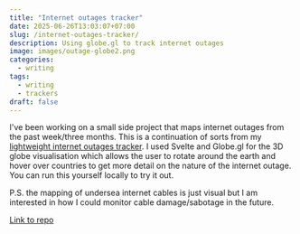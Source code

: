 ```yaml
---
title: "Internet outages tracker"
date: 2025-06-26T13:03:07+07:00
slug: /internet-outages-tracker/
description: Using globe.gl to track internet outages
image: images/outage-globe2.png
categories:
  - writing
tags:
  - writing
  - trackers
draft: false
---
```


I've been working on a small side project that maps internet outages from the past week/three months. This is a continuation of sorts from my [lightweight internet outages tracker](https://internetoutages.netlify.app/). I used Svelte and Globe.gl for the 3D globe visualisation which allows the user to rotate around the earth and hover over countries to get more detail on the nature of the internet outage. You can run this yourself locally to try it out.

P.S. the mapping of undersea internet cables is just visual but I am interested in how I could monitor cable damage/sabotage in the future.

[Link to repo](https://github.com/joseph-c100/internet-status-globe)
